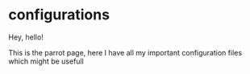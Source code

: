 # configurations
Hey, hello!

This is the parrot page, here I have all my important configuration files which might be usefull

